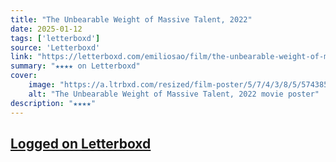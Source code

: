 ```yaml
---
title: "The Unbearable Weight of Massive Talent, 2022"
date: 2025-01-12
tags: ['letterboxd']
source: 'Letterboxd'
link: "https://letterboxd.com/emiliosao/film/the-unbearable-weight-of-massive-talent/"
summary: "★★★★ on Letterboxd"
cover:
    image: "https://a.ltrbxd.com/resized/film-poster/5/7/4/3/8/5/574385-the-unbearable-weight-of-massive-talent-0-600-0-900-crop.jpg?v=2c49da09f3"
    alt: "The Unbearable Weight of Massive Talent, 2022 movie poster"
description: "★★★★"
---
```

## [Logged on Letterboxd](https://letterboxd.com/emiliosao/film/the-unbearable-weight-of-massive-talent/)

